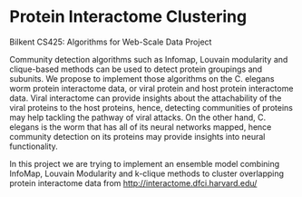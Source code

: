 # Protein Interactome Clustering 
Bilkent CS425: Algorithms for Web-Scale Data Project

Community detection algorithms such as Infomap, Louvain modularity and clique-based methods can be used to detect protein groupings and subunits. We propose to implement those algorithms on the C. elegans worm protein interactome data, or viral protein and host protein interactome data. Viral interactome can provide insights about the attachability of the viral proteins to the host proteins, hence, detecting communities of proteins may help tackling the pathway of viral attacks. On the other hand, C. elegans is the worm that has all of its neural networks mapped, hence community detection on its proteins may provide insights into neural functionality.

In this project we are trying to implement an ensemble model combining InfoMap, Louvain Modularity and k-clique methods to cluster overlapping protein interactome data from http://interactome.dfci.harvard.edu/
